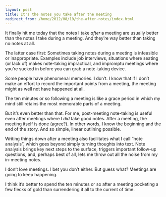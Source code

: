 ```yaml
---
layout: post
title: It's the notes you take after the meeting
redirect_from: /home/2012/08/10/the-after-notes/index.html
---
```

<p>It finally hit me today that the notes I take <em>after</em> a meeting are usually better than the notes I take during a meeting. And they’re way better than taking no notes at all.</p>
<p>The latter case first: Sometimes taking notes during a meeting is infeasible or inappropriate. Examples include job interviews, situations where seating (or lack of) makes note-taking impractical, and impromptu meetings where you’re sucked in before you can grab a note-taking device.</p>
<p>Some people have phenomenal memories. I don’t. I know that if I don’t make an effort to record the important points from a meeting, the meeting might as well not have happened at all.</p>
<p>The ten minutes or so following a meeting is like a grace period in which my mind still retains the most memorable parts of a meeting.</p>
<p>But it’s even better than that. For me, post-meeting note-taking is useful even after meetings where I <em>did</em> take good notes. After a meeting, the meeting itself is done (agree?). In other words, I know the beginning and the end of the story. And so simple, linear outlining possible.</p>
<p>Writing things down after a meeting also facilitates what I call “note analysis”, which goes beyond simply turning thoughts into text. Note analysis brings key next steps to the surface, triggers important follow-up questions, and, perhaps best of all, lets me throw out all the noise from my in-meeting notes.</p>
<p>I don’t love meetings. I bet you don’t either. But guess what? Meetings are going to keep happening.</p>
<p>I think it’s better to spend the ten minutes or so after a meeting pocketing a few flecks of gold than surrendering it all to the current of time.</p>
